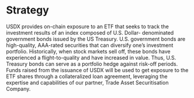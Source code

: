# Strategy

USDX provides on-chain exposure to an ETF that seeks to track the investment results of an index composed of U.S. Dollar- denominated government bonds issued by the US Treasury. U.S. government bonds are high-quality, AAA-rated securities that can diversify one’s investment portfolio. Historically, when stock markets sell off, these bonds have experienced a flight-to-quality and have increased in value. Thus, U.S. Treasury bonds can serve as a portfolio hedge against risk-off periods. Funds raised from the issuance of USDX will be used to get exposure to the ETF shares through a collateralized loan agreement, leveraging the expertise and capabilities of our partner, Trade Asset Securitisation Company.